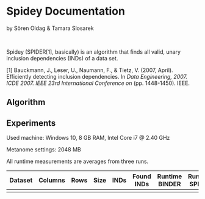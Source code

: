 # Spidey Documentation
by Sören Oldag & Tamara Slosarek

&nbsp;

Spidey (SPIDER[1], basically) is an algorithm that finds all valid, unary inclusion dependencies (INDs) of a data set.

[1] Bauckmann, J., Leser, U., Naumann, F., & Tietz, V. (2007, April). Efficiently detecting inclusion dependencies. In _Data Engineering, 2007. ICDE 2007. IEEE 23rd International Conference on_ (pp. 1448-1450). IEEE.

## Algorithm

## Experiments

Used machine: Windows 10, 8 GB RAM, Intel Core i7 @ 2.40 GHz

Metanome settings: 2048 MB

All runtime measurements are averages from three runs.

| Dataset       | Columns | Rows   | Size   | INDs    | Found INDs | Runtime BINDER | Runtime SPIDER | Runtime spidey |
|---------------|---------|--------|--------|---------|------------|----------------|----------------|----------------|
|               |         |        |        |         |            |                |                |                |
